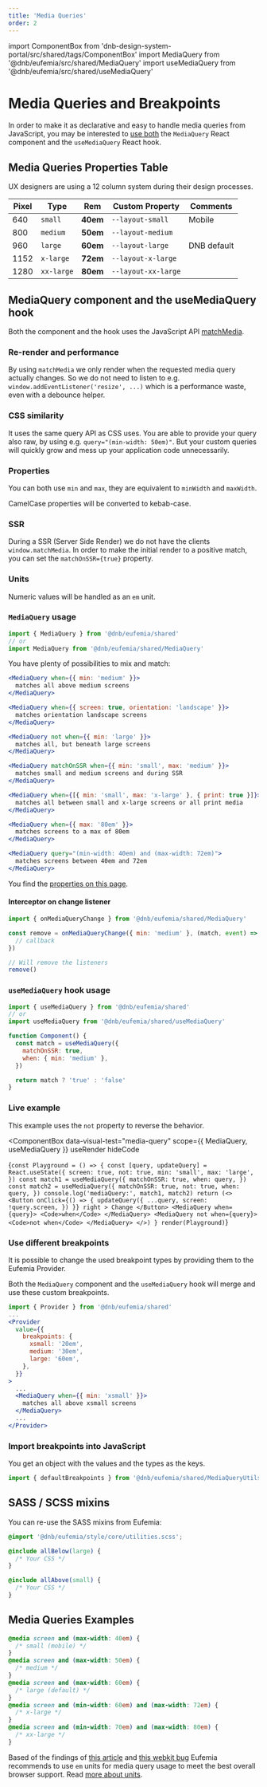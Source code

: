```yaml
---
title: 'Media Queries'
order: 2
---
```


import ComponentBox from 'dnb-design-system-portal/src/shared/tags/ComponentBox'
import MediaQuery from '@dnb/eufemia/src/shared/MediaQuery'
import useMediaQuery from '@dnb/eufemia/src/shared/useMediaQuery'

# Media Queries and Breakpoints

In order to make it as declarative and easy to handle media queries from JavaScript, you may be interested to [use both](/uilib/usage/layout/media-queries#mediaquery-component-and-the-usemediaquery-hook) the `MediaQuery` React component and the `useMediaQuery` React hook.

## Media Queries Properties Table

UX designers are using a 12 column system during their design processes.

| Pixel | Type       | Rem      | Custom Property     | Comments    |
| ----- | ---------- | -------- | ------------------- | ----------- |
| 640   | `small`    | **40em** | `--layout-small`    | Mobile      |
| 800   | `medium`   | **50em** | `--layout-medium`   |             |
| 960   | `large`    | **60em** | `--layout-large`    | DNB default |
| 1152  | `x-large`  | **72em** | `--layout-x-large`  |             |
| 1280  | `xx-large` | **80em** | `--layout-xx-large` |             |

<!-- | 1440  | `xxx-large` | **90em** | `--layout-xxx-large` |             | -->

## MediaQuery component and the useMediaQuery hook

Both the component and the hook uses the JavaScript API [matchMedia](https://developer.mozilla.org/en-US/docs/Web/API/Window/matchMedia).

### Re-render and performance

By using `matchMedia` we only render when the requested media query actually changes. So we do not need to listen to e.g. `window.addEventListener('resize', ...)` which is a performance waste, even with a debounce helper.

### CSS similarity

It uses the same query API as CSS uses. You are able to provide your query also raw, by using e.g. `query="(min-width: 50em)"`. But your custom queries will quickly grow and mess up your application code unnecessarily.

### Properties

You can both use `min` and `max`, they are equivalent to `minWidth` and `maxWidth`.

CamelCase properties will be converted to kebab-case.

### SSR

During a SSR (Server Side Render) we do not have the clients `window.matchMedia`. In order to make the initial render to a positive match, you can set the `matchOnSSR={true}` property.

### Units

Numeric values will be handled as an `em` unit.

### `MediaQuery` usage

```js
import { MediaQuery } from '@dnb/eufemia/shared'
// or
import MediaQuery from '@dnb/eufemia/shared/MediaQuery'
```

You have plenty of possibilities to mix and match:

```jsx
<MediaQuery when={{ min: 'medium' }}>
  matches all above medium screens
</MediaQuery>

<MediaQuery when={{ screen: true, orientation: 'landscape' }}>
  matches orientation landscape screens
</MediaQuery>

<MediaQuery not when={{ min: 'large' }}>
  matches all, but beneath large screens
</MediaQuery>

<MediaQuery matchOnSSR when={{ min: 'small', max: 'medium' }}>
  matches small and medium screens and during SSR
</MediaQuery>

<MediaQuery when={[{ min: 'small', max: 'x-large' }, { print: true }]}>
  matches all between small and x-large screens or all print media
</MediaQuery>

<MediaQuery when={{ max: '80em' }}>
  matches screens to a max of 80em
</MediaQuery>

<MediaQuery query="(min-width: 40em) and (max-width: 72em)">
  matches screens between 40em and 72em
</MediaQuery>
```

You find the [properties on this page](/uilib/shared/media-query/properties).

#### Interceptor on change listener

```jsx
import { onMediaQueryChange } from '@dnb/eufemia/shared/MediaQuery'

const remove = onMediaQueryChange({ min: 'medium' }, (match, event) => {
  // callback
})

// Will remove the listeners
remove()
```

### `useMediaQuery` hook usage

```js
import { useMediaQuery } from '@dnb/eufemia/shared'
// or
import useMediaQuery from '@dnb/eufemia/shared/useMediaQuery'
```

```jsx
function Component() {
  const match = useMediaQuery({
    matchOnSSR: true,
    when: { min: 'medium' },
  })

  return match ? 'true' : 'false'
}
```

### Live example

This example uses the `not` property to reverse the behavior.

<!-- prettier-ignore-start -->

<ComponentBox
  data-visual-test="media-query"
  scope={{ MediaQuery, useMediaQuery }}
  useRender
  hideCode
>
{`
const Playground = () => {
  const [query, updateQuery] = React.useState({
    screen: true,
    not: true,
    min: 'small',
    max: 'large',
  })
  const match1 = useMediaQuery({
    matchOnSSR: true,
    when: query,
  })
  const match2 = useMediaQuery({
    matchOnSSR: true,
    not: true,
    when: query,
  })
  console.log('mediaQuery:', match1, match2)
  return (<>
    <Button
      onClick={() => {
        updateQuery({
          ...query,
          screen: !query.screen,
        })
      }}
      right
    >
      Change
    </Button>
    <MediaQuery when={query}>
      <Code>when</Code>
    </MediaQuery>
    <MediaQuery not when={query}>
      <Code>not when</Code>
    </MediaQuery>
  </>)
}
render(Playground)
`}
</ComponentBox>

<!-- prettier-ignore-end -->

### Use different breakpoints

It is possible to change the used breakpoint types by providing them to the Eufemia Provider.

Both the `MediaQuery` component and the `useMediaQuery` hook will merge and use these custom breakpoints.

```jsx
import { Provider } from '@dnb/eufemia/shared'
...
<Provider
  value={{
    breakpoints: {
      xsmall: '20em',
      medium: '30em',
      large: '60em',
    },
  }}
>
  ...
  <MediaQuery when={{ min: 'xsmall' }}>
    matches all above xsmall screens
  </MediaQuery>
  ...
</Provider>
```

### Import breakpoints into JavaScript

You get an object with the values and the types as the keys.

```js
import { defaultBreakpoints } from '@dnb/eufemia/shared/MediaQueryUtils'
```

## SASS / SCSS mixins

You can re-use the SASS mixins from Eufemia:

```scss
@import '@dnb/eufemia/style/core/utilities.scss';

@include allBelow(large) {
  /* Your CSS */
}

@include allAbove(small) {
  /* Your CSS */
}
```

## Media Queries Examples

```css
@media screen and (max-width: 40em) {
  /* small (mobile) */
}
@media screen and (max-width: 50em) {
  /* medium */
}
@media screen and (max-width: 60em) {
  /* large (default) */
}
@media screen and (min-width: 60em) and (max-width: 72em) {
  /* x-large */
}
@media screen and (min-width: 70em) and (max-width: 80em) {
  /* xx-large */
}
```

Based of the findings of [this article](https://zellwk.com/blog/media-query-units/) and [this webkit bug](https://bugs.webkit.org/show_bug.cgi?id=156684) Eufemia recommends to use `em` units for media query usage to meet the best overall browser support. Read [more about units](/uilib/usage/best-practices/for-styling#units).

